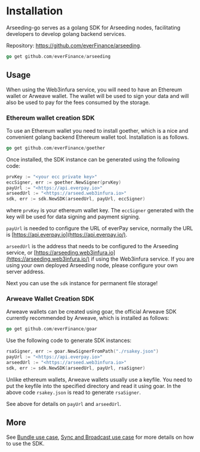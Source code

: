 # Installation

Arseeding-go serves as a golang SDK for Arseeding nodes, facilitating developers to develop golang backend services.

Repository: https://github.com/everFinance/arseeding.


```go
go get github.com/everFinance/arseeding
```

## Usage

When using the Web3infura service, you will need to have an Ethereum wallet or Arweave wallet. The wallet will be used to sign your data and will also be used to pay for the fees consumed by the storage.

### Ethereum wallet creation SDK

To use an Ethereum wallet you need to install goether, which is a nice and convenient golang backend Ethereum wallet tool. Installation is as follows.

```go
go get github.com/everFinance/goether
```

Once installed, the SDK instance can be generated using the following code:

```go
prvKey := "<your ecc private key>"
eccSigner, err := goether.NewSigner(prvKey)
payUrl := "<https://api.everpay.io>"
arseedUrl := "<https://arseed.web3infura.io>"
sdk, err := sdk.NewSDK(arseedUrl, payUrl, eccSigner)
```

where `prvKey` is your ethereum wallet key. The `eccSigner` generated with the key will be used for data signing and payment signing.

`payUrl` is needed to configure the URL of everPay service, normally the URL is [https://api.everpay.io](https://api.everpay.io/).

`arseedUrl` is the address that needs to be configured to the Arseeding service, or [https://arseeding.web3infura.io](https://arseeding.web3infura.io/) if using the Web3infura service. If you are using your own deployed Arseeding node, please configure your own server address.

Next you can use the `sdk` instance for permanent file storage!

### Arweave Wallet Creation SDK

Arweave wallets can be created using goar, the official Arweave SDK currently recommended by Arweave, which is installed as follows:

```go
go get github.com/everFinance/goar
```

Use the following code to generate SDK instances:

```go
rsaSigner, err := goar.NewSignerFromPath("./rsakey.json")
payUrl := "<https://api.everpay.io>"
arseedUrl := "<https://arseed.web3infura.io>"
sdk, err := sdk.NewSDK(arseedUrl, payUrl, rsaSigner)
```

Unlike ethereum wallets, Arweave wallets usually use a keyfile. You need to put the keyfile into the specified directory and read it using goar. In the above code `rsakey.json` is read to generate `rsaSigner`.

See above for details on `payUrl` and `arseedUrl`.

## More

See [Bundle use case](bundle.md), [Sync and Broadcast use case](sync_broadcast.md) for more details on how to use the SDK.